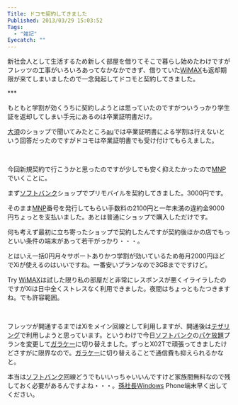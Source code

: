 ```yaml
---
Title: ドコモ契約してきました
Published: 2013/03/29 15:03:52
Tags:
  - "雑記"
Eyecatch: ""
---
```

<p>新社会人として生活するため新しく部屋を借りてそこで暮らし始めたわけですがフレッツの工事がいろいろあってなかなかできず、借りていた<a class="keyword" href="http://d.hatena.ne.jp/keyword/WiMAX">WiMAX</a>も返却期限が来てしまいましたので一念発起してドコモと契約してきました。</p>
<p></p>
***



<p></p>
<p></p>
<p></p>
<p>もともと学割が効くうちに契約しようとは思っていたのですがついうっかり学生証を返却してしまい手元にあるのは卒業証明書だけ。</p>
<p></p>
<p><a class="keyword" href="http://d.hatena.ne.jp/keyword/%C2%E7%BF%DC">大須</a>のショップで聞いてみたところ<a class="keyword" href="http://d.hatena.ne.jp/keyword/au">au</a>では卒業証明書による学割は行えないという回答だったのですがドコモは卒業証明書でも受け付けてもらえました。</p>
<p></p>
<p>&nbsp;</p>
<p></p>
<p>今回新規契約で行こうかと思ったのですが少しでも安く抑えたかったので<a class="keyword" href="http://d.hatena.ne.jp/keyword/MNP">MNP</a>でいくことに。</p>
<p>まず<a class="keyword" href="http://d.hatena.ne.jp/keyword/%A5%BD%A5%D5%A5%C8%A5%D0%A5%F3%A5%AF">ソフトバンク</a>ショップでプリモバイルを契約してきました。3000円です。</p>
<p></p>
<p>そのまま<a class="keyword" href="http://d.hatena.ne.jp/keyword/MNP">MNP</a>番号を発行してもらい手数料の2100円と一年未満の違約金9000円ちょっとを支払いました。あとは普通にショップで購入しただけです。</p>
<p></p>
<p>何も考えず最初に立ち寄ったショップで契約したんですが契約後ほかの店でもっといい条件の端末があって若干がっかり・・・。</p>
<p></p>
<p>とはいえ一括0円月々サポートありかつ学割が効いているため毎月2000円ほどでXiが使えるのはいいですね。一番安いプランなので3GBまでですけど。</p>
<p></p>
<p>Try <a class="keyword" href="http://d.hatena.ne.jp/keyword/WiMAX">WiMAX</a>は試した限り私の部屋だと非常にレスポンスが悪くイライラしたのですがXiは日中全くストレスなく利用できました。夜間はちょっともたつきますね。でも許容範囲。</p>
<p></p>
<p>&nbsp;</p>
<p></p>
<p>フレッツが開通するまではXiをメイン回線として利用しますが、開通後は<a class="keyword" href="http://d.hatena.ne.jp/keyword/%A5%C6%A5%B6%A5%EA%A5%F3%A5%B0">テザリング</a>で利用しようと思っています。というわけで今日<a class="keyword" href="http://d.hatena.ne.jp/keyword/%A5%BD%A5%D5%A5%C8%A5%D0%A5%F3%A5%AF">ソフトバンク</a>の<a class="keyword" href="http://d.hatena.ne.jp/keyword/%A5%D1%A5%B1%CA%FC%C2%EA">パケ放題</a>プランを変更して<a class="keyword" href="http://d.hatena.ne.jp/keyword/%A5%AC%A5%E9%A5%B1%A1%BC">ガラケー</a>に切り替えました。ずっとX02Tで頑張ってきましたけどさすがに限界なので。<a class="keyword" href="http://d.hatena.ne.jp/keyword/%A5%AC%A5%E9%A5%B1%A1%BC">ガラケー</a>に切り替えることで通信費も抑えられるかなと。</p>
<p></p>
<p>本当は<a class="keyword" href="http://d.hatena.ne.jp/keyword/%A5%BD%A5%D5%A5%C8%A5%D0%A5%F3%A5%AF">ソフトバンク</a>回線どうでもいいっちゃいいんですけど家族間無料なので残しておく必要があるんですよね・・・。<a class="keyword" href="http://d.hatena.ne.jp/keyword/%C2%B9%BC%D2%C4%B9">孫社長</a><a class="keyword" href="http://d.hatena.ne.jp/keyword/Windows">Windows</a> Phone端末早く出してください。</p>